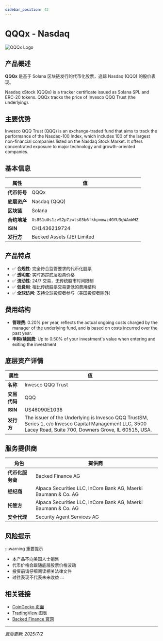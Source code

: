 ```yaml
---
sidebar_position: 42
---
```


# QQQx - Nasdaq

![QQQx Logo](/img/tokens/QQQx.svg)

## 产品概述

**QQQx** 是基于 Solana 区块链发行的代币化股票，追踪 Nasdaq (QQQ) 的股价表现。

Nasdaq xStock (QQQx) is a tracker certificate issued as Solana SPL and ERC-20 tokens. QQQx tracks the price of Invesco QQQ Trust (the underlying).

## 主要优势

Invesco QQQ Trust (QQQ) is an exchange-traded fund that aims to track the performance of the Nasdaq-100 Index, which includes 100 of the largest non-financial companies listed on the Nasdaq Stock Market. It offers concentrated exposure to major technology and growth-oriented companies.


## 基本信息

| 属性 | 值 |
|------|----|
| **代币符号** | QQQx |
| **底层资产** | Nasdaq (QQQ) |
| **区块链** | Solana |
| **合约地址** | `Xs8S1uUs1zvS2p7iwtsG3b6fkhpvmwz4GYU3gWAmWHZ` |
| **ISIN** | CH1436219724 |
| **发行方** | Backed Assets (JE) Limited |

## 产品特点

- ✅ **合规性**: 完全符合监管要求的代币化股票
- ✅ **透明度**: 实时追踪底层股票价格
- ✅ **流动性**: 24/7 交易，无传统股市时间限制
- ✅ **低费用**: 相比传统股票交易更低的费用结构
- ✅ **全球访问**: 支持全球投资者参与（美国投资者除外）

## 费用结构

- **管理费**: 0.20% per year, reflects the actual ongoing costs charged by the manager of the underlying fund, and is based on costs incurred over the past year.
- **申购/赎回费**: Up to 0.50% of your investment's value when entering and exiting the investment

## 底层资产详情

| 属性 | 值 |
|------|----|
| **名称** | Invesco QQQ Trust |
| **交易代码** | QQQ |
| **ISIN** | US46090E1038 |
| **发行方** | The issuer of the Underlying is Invesco QQQ TrustSM, Series 1, c/o Invesco Capital Management LLC, 3500 Lacey Road, Suite 700, Downers Grove, IL 60515, USA. |

## 服务提供商

| 角色 | 提供商 |
|------|----|
| **代币化服务商** | Backed Finance AG |
| **经纪商** | Alpaca Securities LLC, InCore Bank AG, Maerki Baumann & Co. AG |
| **托管方** | Alpaca Securities LLC, InCore Bank AG, Maerki Baumann & Co. AG |
| **安全代理** | Security Agent Services AG |

## 风险提示

:::warning 重要提示
- 本产品不向美国人士销售
- 代币价格会跟随底层股票价格波动
- 投资前请仔细阅读相关法律文件
- 过往表现不代表未来收益
:::

## 相关链接

- [CoinGecko 页面](https://www.coingecko.com/)
- [TradingView 图表](https://www.tradingview.com/)
- [Backed Finance 官网](https://backed.fi/)

---

*最后更新: 2025/7/2*
